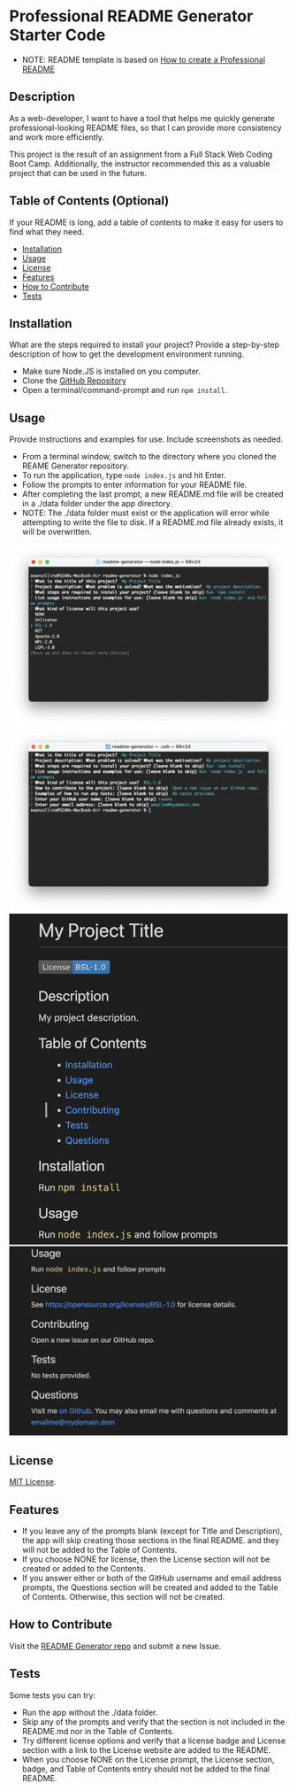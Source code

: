 # Professional README Generator Starter Code

- NOTE: README template is based on [How to create a Professional README](https://coding-boot-camp.github.io/full-stack/github/professional-readme-guide)

## Description

As a web-developer, I want to have a tool that helps me quickly generate professional-looking README files, so that I can provide more consistency and work more efficiently.

This project is the result of an assignment from a Full Stack Web Coding Boot Camp.  Additionally, the instructor recommended this as a valuable project that can be used in the future.

## Table of Contents (Optional)

If your README is long, add a table of contents to make it easy for users to find what they need.

- [Installation](#installation)
- [Usage](#usage)
- [License](#license)
- [Features](#features)
- [How to Contribute](#contribute)
- [Tests](#test)

## Installation

What are the steps required to install your project? Provide a step-by-step description of how to get the development environment running.

- Make sure Node.JS is installed on you computer.
- Clone the [GitHub Repository](https://github.com/iseanc/readme-generator)
- Open a terminal/command-prompt and run `npm install`.

## Usage

Provide instructions and examples for use. Include screenshots as needed.

- From a terminal window, switch to the directory where you cloned the REAME Generator repository.
- To run the application, type `node index.js` and hit Enter.
- Follow the prompts to enter information for your README file.
- After completing the last prompt, a new README.md file will be created in a ./data folder under the app directory.
- NOTE: The ./data folder must exist or the application will error while attempting to write the file to disk.  If a README.md file already exists, it will be overwritten.

![Information Prompts 1](assets/images/screen1.png)
![Information Prompts 2](assets/images/screen2.png)
![README Sample part 1](assets/images/readme1.png)
![README Sample part 2](assets/images/readme2.png)

## License

[MIT License](LICENSE/).

## Features

- If you leave any of the prompts blank (except for Title and Description), the app will skip creating those sections in the final README. and they will not be added to the Table of Contents.
- If you choose NONE for license, then the License section will not be created or added to the Contents.
- If you answer either or both of the GitHub username and email address prompts, the Questions section will be created and added to the Table of Contents.  Otherwise, this section will not be created.

## How to Contribute

Visit the [README Generator repo](https://github.com/iseanc/readme-generator) and submit a new Issue.

## Tests

Some tests you can try:
- Run the app without the ./data folder.
- Skip any of the prompts and verify that the section is not included in the README.md nor in the Table of Contents.
- Try different license options and verify that a license badge and License section with a link to the License website are added to the README.
- When you choose NONE on the License prompt, the License section, badge, and Table of Contents entry should not be added to the final README.
